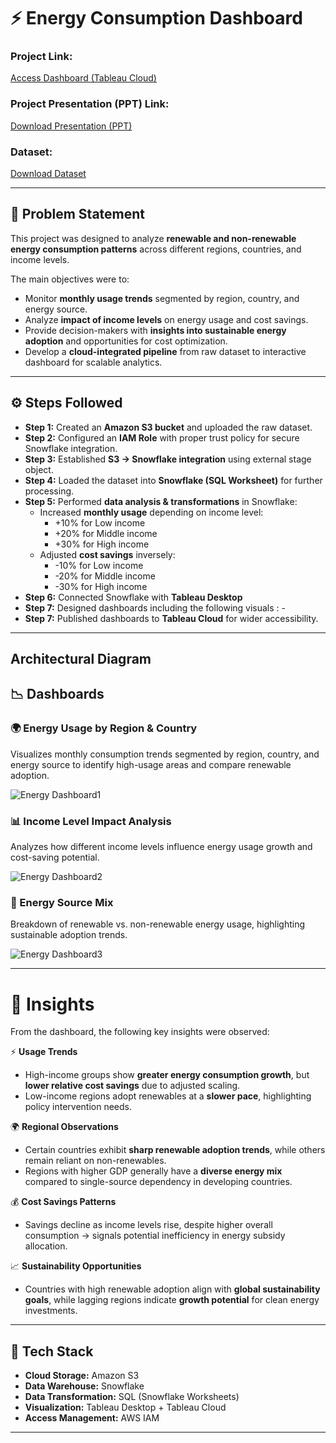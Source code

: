 # ⚡ Energy Consumption Dashboard  

### Project Link:  
[Access Dashboard (Tableau Cloud)](https://public.tableau.com/) <!-- replace with actual Tableau Cloud link -->  

### Project Presentation (PPT) Link:  
[Download Presentation (PPT)](https://github.com/Shraddhamali2104/Shraddha-Data-Analyst-Portfolio/blob/main/Project3_Energy_Consumption_Analysis/Energy-Consumption-Dashboarding-using-Snowflake-and-Tableau.pdf) 

### Dataset:  
[Download Dataset](https://github.com/Shraddhamali2104/Shraddha-Data-Analyst-Portfolio/blob/main/Project3_Energy_Consumption_Analysis/Renewable_Energy_Usage_Sampled.csv)  

---

## 📝 Problem Statement  
This project was designed to analyze **renewable and non-renewable energy consumption patterns** across different regions, countries, and income levels.  

The main objectives were to:  
- Monitor **monthly usage trends** segmented by region, country, and energy source.  
- Analyze **impact of income levels** on energy usage and cost savings.  
- Provide decision-makers with **insights into sustainable energy adoption** and opportunities for cost optimization.  
- Develop a **cloud-integrated pipeline** from raw dataset to interactive dashboard for scalable analytics.  

---

## ⚙️ Steps Followed  

- **Step 1:** Created an **Amazon S3 bucket** and uploaded the raw dataset.  
- **Step 2:** Configured an **IAM Role** with proper trust policy for secure Snowflake integration.  
- **Step 3:** Established **S3 → Snowflake integration** using external stage object.  
- **Step 4:** Loaded the dataset into **Snowflake (SQL Worksheet)** for further processing.  
- **Step 5:** Performed **data analysis & transformations** in Snowflake:  
  - Increased **monthly usage** depending on income level:  
    - +10% for Low income  
    - +20% for Middle income  
    - +30% for High income  
  - Adjusted **cost savings** inversely:  
    - -10% for Low income  
    - -20% for Middle income  
    - -30% for High income  
- **Step 6:** Connected Snowflake with **Tableau Desktop**
- **Step 7:** Designed dashboards including the following visuals :
              -   
- **Step 7:** Published dashboards to **Tableau Cloud** for wider accessibility.  

---

## Architectural Diagram


## 📉 Dashboards  

### 🌍 Energy Usage by Region & Country  
Visualizes monthly consumption trends segmented by region, country, and energy source to identify high-usage areas and compare renewable adoption.  

![Energy Dashboard1](https://github.com/user-attachments/assets/placeholder1)  

### 📊 Income Level Impact Analysis  
Analyzes how different income levels influence energy usage growth and cost-saving potential.  

![Energy Dashboard2](https://github.com/user-attachments/assets/placeholder2)  

### 🔋 Energy Source Mix  
Breakdown of renewable vs. non-renewable energy usage, highlighting sustainable adoption trends.  

![Energy Dashboard3](https://github.com/user-attachments/assets/placeholder3)  

---

# 🔎 Insights  

From the dashboard, the following key insights were observed:  

⚡ **Usage Trends**  
- High-income groups show **greater energy consumption growth**, but **lower relative cost savings** due to adjusted scaling.  
- Low-income regions adopt renewables at a **slower pace**, highlighting policy intervention needs.  

🌍 **Regional Observations**  
- Certain countries exhibit **sharp renewable adoption trends**, while others remain reliant on non-renewables.  
- Regions with higher GDP generally have a **diverse energy mix** compared to single-source dependency in developing countries.  

💰 **Cost Savings Patterns**  
- Savings decline as income levels rise, despite higher overall consumption → signals potential inefficiency in energy subsidy allocation.  

📈 **Sustainability Opportunities**  
- Countries with high renewable adoption align with **global sustainability goals**, while lagging regions indicate **growth potential** for clean energy investments.  

---

## 🚀 Tech Stack  
- **Cloud Storage:** Amazon S3  
- **Data Warehouse:** Snowflake  
- **Data Transformation:** SQL (Snowflake Worksheets)  
- **Visualization:** Tableau Desktop + Tableau Cloud  
- **Access Management:** AWS IAM  

---

